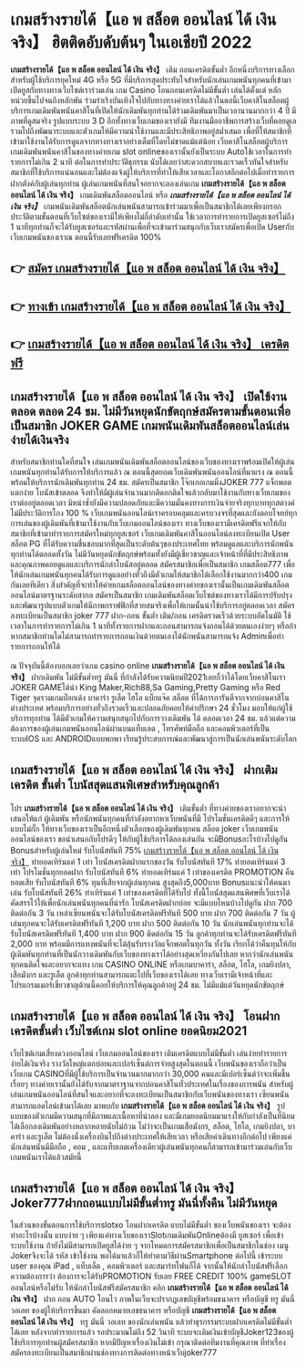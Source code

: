 # เกมสร้างรายได้【แอ พ สล็อต ออนไลน์ ได้ เงิน จริง】  ฮิตติดอับดับต้นๆ ในเอเชียปี 2022

**เกมสร้างรายได้【แอ พ สล็อต ออนไลน์ ได้ เงิน จริง】** เติม ถอนเครดิตขั้นต่ำ  อีกหนึ่งบริการทางเลือกสำหรับผู้ใช้บริการยุคใหม่ 4G หรือ 5G ที่มีบริการสุดประทับใจสำหรับนักเล่นเกมพนันทุกคนที่เข้ามาเปิดยูสกับทางทางเว็บไซต์เราร่วมเล่น เกม Casino  โอนถอนเครดิตไม่มีขั้นต่ำ เล่นได้ตั้งแต่ หลักหน่วยขึ้นไปจนถึงหลักพัน ร่วมร่าเริงบันเทิงใจไปกับทางทางค่ายเราได้แล้วในตอนี้เว็บคาสิโนสล็อตผู้บริการเกมเดิมพันพนันคาสิโนที่เปิดให้นักเดิมพันทุกท่านได้ร่วมเดิมพันมาเป็นเวลานานมากกว่า 4 ปี มีภาพที่ดูสมจริง รูปแบบระบบ 3 D
อีกทั้งทางเว็บเกมของเรายังมี ทีมงานมืออาชีพการสร้างเว็บที่คอยดูเล  รวมไปถึงพัฒนาระบบและตัวเกมให้มีความน่าใช้งานและมีประสิทธิภาพอยู่สม่ำเสมอ เพื่อที่ให้สมาชิกที่เข้ามาใช้งานได้รับการดูแลจากทางทางเราอย่างเต็มที่โดยไม่ขาดแม้แต่น้อย เว็บคาสิโนสล็อตผู้บริการเกมเดิมพันพนันคาสิโนของทางค่ายเกม slot onlineของเรานั้นยังเป็นระบบ Autoใช้เวลาในการทำรายการไม่เกิน 2 นาที ต่อในการทำประวัติธุกรรม นับได้เลยว่าสะดวกสบายและรวดเร็วทันใจสำหรับสมาชิกที่ใช้บริการแน่นอนและไม่ต้องแจ้งผู้ให้บริการที่ทำให้เสียเวลาและโอกาสอีกต่อไปเมื่อทำรายการฝากตังค์กับผู้เล่นทุกท่าน
ผู้เล่นเกมพนันที่สนใจอยากจะลองเล่นเกม **เกมสร้างรายได้【แอ พ สล็อต ออนไลน์ ได้ เงิน จริง】** เกมเดิมพันสล็อตออนไลน์ หรือ ***เกมสร้างรายได้【แอ พ สล็อต ออนไลน์ ได้ เงิน จริง】*** เกมพนันเดิมพันสล็อตนักเล่นพนันสามารถเข้าร่วมมาเพื่อเป็นสมาชิกได้เลยเพียงกรอกประวัติตามขั้นตอนที่เว็บไซต์ของเรามีให้เพียงไม่กี่ลำดับเท่านั้น ใช้เวลาการทำรายการเปิดยูสเซอร์ไม่ถึง 1 นาทีทุกท่านก็จะได้รับยูสเซอร์และรหัสผ่านเพื่อที่จะเข้ามาร่วมสนุกกับเว็บเราสมัครเพื่อเปิด Userกับเว็บเกมพนันของเราณ ตอนนี้รับเลยฟรีเครดิต 100%

## 👉 [สมัคร เกมสร้างรายได้【แอ พ สล็อต ออนไลน์ ได้ เงิน จริง】](https://archa888.com/)
## 👉 [ทางเข้า เกมสร้างรายได้【แอ พ สล็อต ออนไลน์ ได้ เงิน จริง】](https://archa888.com/)
## 👉 [เกมสร้างรายได้【แอ พ สล็อต ออนไลน์ ได้ เงิน จริง】 เครดิตฟรี](https://archa888.com/)

## เกมสร้างรายได้【แอ พ สล็อต ออนไลน์ ได้ เงิน จริง】 เปิดใช้งานตลอด ตลอด 24 ชม. ไม่มีวันหยุดนักขัตฤกษ์สมัครตามขั้นตอนเพื่อเป็นสมาชิก JOKER GAME เกมพนันเดิมพันสล็อตออนไลน์เล่นง่ายได้เงินจริง

สำหรับสมาชิกท่านใดที่สนใจ เล่นเกมพนันเดิมพันสล็อตออนไลน์ของเว็บของทางเราพร้อมเปิดให้ผู้เล่นเกมพนันทุกท่านได้รับการให้บริการแล้ว ณ ตอนนี้สุดยอดเว็บเดิมพันพนันออนไลน์ที่มาแรง ณ ตอนนี้ พร้อมให้บริการนักเดิมพันทุกท่าน 24 ชม. สมัครเป็นสมาชิก โจ๊กเกอเกมมิ่งJOKER 777 แจ็กพอตแตกง่าย โบนัสเข้าตลอด จึงทำให้มีผู้เล่นจำนวนมากติดอกติดใจแล้วกลับมาใช้งานกับทางเว็บเกมของเราต่ออยู่ตลอดเวลา มิหนำซ้ำยังมีความปลอดภัยและมีความมั่นคงทางการเงินจ่ายจริงทุกบาททุกสตางค์ไม่มีประวัติการโกง 100 % เว็บเกมพนันออนไลน์เราครอบคลุมและครบวงจรที่สุดและยังตอบโจทย์ทุกการเล่นของผู้เดิมพันที่เข้ามาใช้งานกับเว็บเกมออนไลน์ของเรา
ทางเว็บของเรามีเครดิตฟรีแจกให้กับสมาชิกที่เข้ามาทำรายการสมัครใหม่ทุกยูสเซอร์ เว็บเกมเดิมพันคาสิโนออนไลน์ลงทะเบียนเปิด User สล็อต PG ที่ได้รับความชื่นชอบมากที่สุดเป็นระดับต้นๆของประเทศไทย พร้อมดูแลและบริการนักพนันทุกท่านได้ตลอดทั้งวัน ไม่มีวันหยุดนักขัตฤกษ์พร้อมทั้งยังมีผู้เชี่ยวชาญและเจ้าหน้าที่ที่มีประสิทธิภาพและคุณภาพคอยดูแลและบริการนักล่าโบนัสอยู่ตลอด สมัครสมาชิกเพื่อเป็นสมาชิก เกมสล็อต777 เพื่อให้นักเล่นเกมพนันทุกคนได้รับการดูแลอย่างทั่วถึงมีตัวเกมให้สมาชิกได้เลือกใช้งานมากกว่า400 เกมกันเลยทีเดียว
สิ่งสำคัญที่จะทำให้ค่ายเกมสล็อตออนไลน์ของทางค่ายของเรานั้นเป็นเกมเดิมพันสล็อตออนไลน์มาตรฐานระดับสากล สมัครเป็นสมาชิก  เกมเดิมพันสล็อตเว็บไซต์ของทางเราได้มีการปรับปรุงและพัฒนารูปแบบตัวเกมให้มีภาพกราฟฟิกที่สวยสมจริงเพื่อให้เกมนั้นน่าใช้บริการอยู่ตลอดเวลา สมัครลงทะเบียนเป็นสมาชิก joker 777 ฝาก-ถอน ขั้นต่ำ เติม/ถอน เครดิตรวดเร็วด้วยระบบอัตโนมัติ ใช้เวลาในการทำรายการไม่เกิน 1 นาทีทั้งรายการฝากและถอนสามารถแจ้งถอนได้ด้วยตนเองง่ายๆ หรือถ้าหากสมาชิกท่านใดไม่สามารถทำรายการถอนเงินด้วยตนเองได้นักพนันสามารถแจ้ง Adminเพื่อทำรายการถอนให้ได้

ณ ปัจจุบันนี้ต้องบอกเลยว่าเกม casino online **เกมสร้างรายได้【แอ พ สล็อต ออนไลน์ ได้ เงิน จริง】** ฝากเดิมพัน ไม่มีขั้นต่ำทรู มันนี่ ที่กำลังได้รับความนิยมปี2021เลยก็ว่าได้โดยเว็บคาสิโนเรา JOKER GAMEได้นำ  King Maker,Rich88,Sa Gaming,Pretty Gaming หรือ Red Tiger จุดรวมเกมป๊อกเด้ง บาคาร่า รูเล็ต ไฮโล แบ็กแจ๊ค สล็อต ที่ได้การการันตีจากจากบ่อนคาสิโนต่างประเทศ พร้อมบริการอย่างทั่วถึงรวดเร็วและปลอดภัยคอยให้คำปรึกษา 24 ชั่วโมง มอบให้แก่ผู้ใช้บริการทุกท่าน ได้มีตัวเกมให้ความสนุกสนุกไปกับการวางเดิมพัน ได้ ตลอดเวลา 24 ชม. แล้วแต่ความต้องการของผู้เล่นเกมพนันออนไลน์ผ่านบนแท็บเลต , โทรศัพท์มือถือ และคอมพิวเตอร์ที่เป็นระบบIOS และ ANDROIDแบบพกพา เรียนรู้ประสบการณ์และพัฒนาสู่การเป็นนักเล่นพนันระดับโลก

## เกมสร้างรายได้【แอ พ สล็อต ออนไลน์ ได้ เงิน จริง】 ฝากเติมเครดิต ขั้นต่ำ โบนัสสุดแสนพิเศษสำหรับคุณลูกค้า

โปร **เกมสร้างรายได้【แอ พ สล็อต ออนไลน์ ได้ เงิน จริง】** เติมขั้นต่ำ ที่ทางค่ายของเราอยากจะนำเสนอให้แก่  ผู้เดิมพัน หรือนักพนันทุกคนที่กำลังอยากหาเว็บพนันที่มี โปรโมชั่นเครดิตดีๆ และการให้แบบไม่กั๊ก ให้ทางเว็บของเราเป็นอีกหนึ่งตัวเลือกของผู้เดิมพันทุกคน สล็อต joker เว็บเกมพนันออนไลน์ของเรา ขอนำเสนอกับโปรดีๆ ให้กับผู้ใช้บริการได้ลองเล่นกัน จะมีBonusอะไรบ้างไปดูกัน
Bonusสำหรับผู้เล่นใหม่ รับโบนัสทันที 75% [เกมสร้างรายได้【แอ พ สล็อต ออนไลน์ ได้ เงิน จริง】](https://archa888.com/) ทำยอดเทิร์นแค่ 1 เท่า
โบนัสเครดิตฝากแรกของวัน รับโบนัสทันที 17% ทำยอดเทิร์นแค่ 3 เท่า
โปรโมชั่นทุกยอดฝาก รับโบนัสทันที 6% ทำยอดเทิร์นแค่ 1 เท่าของเครดิต
 PROMOTION คืนยอดเสีย รับโบนัสทันที 6% ทุนที่เสียจากผู้เล่นทุกคน สูงสุดถึง5,000บาท
Bonusแนะนำให้คนมาเล่น รับโบนัสทันที 26% ทำเทิร์นแค่ 1 เท่าของเครดิตที่ได้รับไป
ทั้งนี้โบนัสสุดแสนพิศษที่เว็บเราได้คัดสรรไว้ให้เพื่อนักเล่นพนันทุกคนที่น่ารัก โบนัสเครดิตฝากบ่อย จะมีแบบไหนบ้างไปดูกัน
ฝาก 700 ติดต่อกัน 3 วัน เหล่าเซียนพนันจะได้รับโบนัสเครดิตฟรีทันที 500 บาท
ฝาก 700 ติดต่อกัน 7 วัน ผู้เล่นทุกคนจะได้รับเครดิตฟรีทันที 1,200 บาท
ฝาก 500 ติดต่อกัน 10 วัน นักเล่นพนันทุกท่านจะได้รับโบนัสเครดิตฟรีทันที 1,400 บาท
ฝาก 900 ติดต่อกัน 15 วัน ลูกค้าทุกท่านจะได้รับเครดิตฟรีทันที 2,000 บาท
พร้อมมีการแทงพนันที่จะได้ลุ้นรับรางวัลแจ็กพอตในทุกวัน ทั้งวัน เรียกได้ว่าคืนทุนให้กับผู้เดิมพันทุกท่านที่เป็นนักวางเดิมพันกับเว็บของทางเราได้อย่างสุดเหวี่ยงกันไปเลย หากว่านักเล่นพนันทุกคนติดใจและอยากจะแทง เกม CASINO ONLINE หรือเกมบาคาร่า, สล็อต, ไฮโล, เกมยิงปลา, เสือมังกร และรูเล็ต ลูกค้าทุกท่านสามารถแตะไปที่เว็บของเราได้เลย ทางเว็บเรามีเจ้าหน้าที่และโปรแกรมเมอร์เชี่ยวชาญด้านนี้คอยให้บริการให้คุณลูกค้าอยู่ 24 ชม. ไม่มีแม้แต่วันหยุดนักขัตฤกษ์

## เกมสร้างรายได้【แอ พ สล็อต ออนไลน์ ได้ เงิน จริง】 โอนฝากเครดิตขั้นต่ำ  เว็บไซต์เกม slot online ยอดนิยม2021

เว็บไซต์เกมเสี่ยงดวงออนไลน์ เว็บเกมออนไลน์ของเรา เติมเครดิตแบบไม่มีขั้นต่ำ เล่นง่ายทำรายการง่ายได้เงินจริง รางวัลใหญ่แตกบ่อยและเปอร์เซ็นต์การจ่ายสูงสุดในตอนนี้ เว็บพนันของเราถือว่าเป็น เว็บเกม CASINOที่มีผู้ใช้บริการเป็นจำนวนมากมากกว่า 30,000 คนและมีเปอร์เซ็นต์ว่าจะเพิ่มขึ้นเรื่อยๆ ทางค่ายเรานั้นยังได้รับจากมาตราฐานจากบ่อนคาสิโนทั่วประเทศในเรื่องของการพนัน สำหรับผู้เล่นเกมพนันออนไลน์ที่สนใจและอยากที่จะลงทะเบียนเป็นสมาชิกกับเว็บพนันของทางเรา เซียนพนันสามารถแอดไลน์เข้ามาได้เลย
	มาพบกับ **เกมสร้างรายได้【แอ พ สล็อต ออนไลน์ ได้ เงิน จริง】** รูปแบบของตัวเกมมีความสนุกที่มีภาพและเนื้อหาที่น่าลอง และมีเกมยอดนิยมมาแรงให้กับกำลังเป็นที่นิยมได้เลือกลงเดิมพันอย่างหลากหลายนับไม่ถ้วน  ไม่ว่าจะเป็นเกมเสือมังกร, สล็อต, ไฮโล, เกมยิงปลา, บาคาร่า และรูเล็ต ไม่ต้องนั่งเครื่องบินไปถึงต่างประเทศให้เสียเวลา หรือเสียค่าเดินทางอีกต่อไป เพียงแค่นักเล่นพนันมีมือถือ , คอม , และแท็บเลตเครื่องเดียวผู้เล่นพนันทุกคนก็สามารถเข้ามาร่วมเล่นกับเว็บเกมพนันเราได้แล้วสมัยนี้

## เกมสร้างรายได้【แอ พ สล็อต ออนไลน์ ได้ เงิน จริง】 Joker777ฝากถอนแบบไม่มีขั้นต่ำทรู มันนี่ทั้งคืน ไม่มีวันหยุด

ในส่วนของขั้นตอนการใช้บริการslotxo โอนฝากเครดิต แบบไม่มีขั้นต่ำ ของเว็บพนันของเรา จะต้องทำอะไรบ้างนั้น แบบง่าย ๆ เพียงแค่ทางเว็บของเราSlotเกมเดิมพันOnlineต้องมี ยูสเซอร์ เพื่อเข้าระบบใช้งาน ถ้ายังไม่มีสามารถเปิดยูสได้ง่าย ๆ จากโหมดการสมัครสมาชิกเพื่อเป็นสมาชิกในช่อง เมนู Jokerจึงจะได้ รหัส เข้าใช้งาน พอได้มาแล้วก็ให้ทำตามวิธีผ่านSmartphone ต่อไปนี้
เข้าระบบ user  ของคุณ iPad , แท็บเล็ต , คอมพิวเตอร์ และสมาร์ทโฟนก็ได้
จากนั้นให้นักล่าโบนัสฟรีเลือกความต้องการว่า ต้องการจะได้รับPROMOTION รับเลย FREE CREDIT 100% gameSLOT ออนไลน์หรือไม่รับ
ให้นักล่าโบนัสฟรีสมัครสมาชิก คลิก **เกมสร้างรายได้【แอ พ สล็อต ออนไลน์ ได้ เงิน จริง】** ฝาก ถอน AUTO โอนไว ภาพในเว็บจะปรากฏเลขบัญชีพร้อมธนาคาร หรือบัญชี ทรู มันนี่วอเลท ของผู้ให้บริการขึ้นมา
คัดลอกหมายเลขธนาคาร หรือบัญชี **เกมสร้างรายได้【แอ พ สล็อต ออนไลน์ ได้ เงิน จริง】** ทรู มันนี่ วอเลท ของนักเล่นพนัน แล้วทำธุรกรรมระบบฝากเครดิตไม่มีขั้นต่ำได้เลย
หลังจากทำรายการแล้ว รอประมาณไม่ถึง 52 วินาที ระบบจะเติมเงินเข้าบัญชีJoker123ของผู้ใช้บริการทุกท่านผู้สมัครสมาชิก
หากมีปัญหาเรื่องเงินไม่เข้า กรุณาติดต่อทีมงานที่คุณภาพ ที่ทำเรื่องสมัครลงทะเบียนเป็นสมาชิกผ่านช่องทางการติดต่อทางหน้าเว็บjoker777


